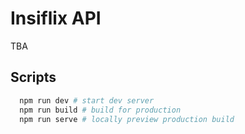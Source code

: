 # Insiflix API

TBA

## Scripts

```bash
  npm run dev # start dev server
  npm run build # build for production
  npm run serve # locally preview production build
```
